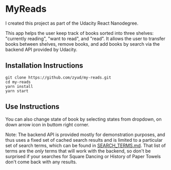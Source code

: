 # MyReads

I created this project as part of the Udacity React Nanodegree.

This app helps the user keep track of books sorted into three shelves: "currently reading", "want to read", and "read". It allows the user to transfer books between shelves, remove books, and add books by search via the backend API provided by Udacity.

## Installation Instructions

```
git clone https://github.com/zyud/my-reads.git
cd my-reads
yarn install
yarn start
```

## Use Instructions

You can also change state of book by selecting states from dropdown, on down arrow icon in buttom right corner.

Note: The backend API is provided mostly for demonstration purposes, and thus uses a fixed set of cached search results and is limited to a particular set of search terms, which can be found in [SEARCH_TERMS.md](SEARCH_TERMS.md). That list of terms are the _only_ terms that will work with the backend, so don't be surprised if your searches for Square Dancing or History of Paper Towels don't come back with any results.
